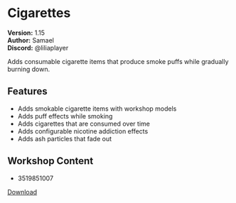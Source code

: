 # Cigarettes

**Version:** 1.15  
**Author:** Samael  
**Discord:** @liliaplayer  

Adds consumable cigarette items that produce smoke puffs while gradually burning down.

## Features

- Adds smokable cigarette items with workshop models
- Adds puff effects while smoking
- Adds cigarettes that are consumed over time
- Adds configurable nicotine addiction effects
- Adds ash particles that fade out

## Workshop Content

- 3519851007

[Download](https://github.com/LiliaFramework/Modules/raw/refs/heads/gh-pages/cigs.zip)
